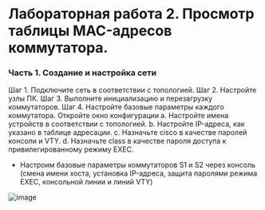 # Лабораторная работа 2. Просмотр таблицы MAC-адресов коммутатора.
### Часть 1. Создание и настройка сети
Шаг 1. Подключите сеть в соответствии с топологией.
Шаг 2. Настройте узлы ПК.
Шаг 3. Выполните инициализацию и перезагрузку коммутаторов.
Шаг 4. Настройте базовые параметры каждого коммутатора.
Откройте окно конфигурации
a.	Настройте имена устройств в соответствии с топологией.
b.	Настройте IP-адреса, как указано в таблице адресации.
c.	Назначьте cisco в качестве паролей консоли и VTY.
d.	Назначьте class в качестве пароля доступа к привилегированному режиму EXEC.
- Настроим базовые параметры коммутаторов S1 и S2 через консоль (смена имени хоста, установка IP-адреса, защита паролями режима EXEC, консольной линии и линий VTY)

![image](https://user-images.githubusercontent.com/89464074/131839512-945b0804-c9df-4037-bfde-8d293127286b.png)
